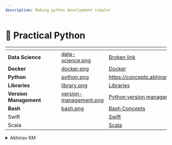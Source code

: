 ```yaml
---
description: Making python development simpler
---
```


# 🐍 Practical Python

<table data-view="cards" data-full-width="true"><thead><tr><th></th><th></th><th></th><th data-type="files"></th><th data-type="files"></th><th data-card-target data-type="content-ref"></th><th data-hidden data-card-cover data-type="files"></th></tr></thead><tbody><tr><td><strong>Data Science</strong></td><td></td><td></td><td></td><td><a href=".gitbook/assets/data-science.png">data-science.png</a></td><td><a href="broken-reference">Broken link</a></td><td><a href=".gitbook/assets/data-science.png">data-science.png</a></td></tr><tr><td><strong>Docker</strong></td><td></td><td></td><td></td><td><a href=".gitbook/assets/docker.png">docker.png</a></td><td><a href="http://127.0.0.1:5000/o/CHCI6UQGUTiOTozJw7eL/s/X2zSGdlerElOUAjFhmji/">Docker</a></td><td><a href=".gitbook/assets/docker.png">docker.png</a></td></tr><tr><td><strong>Python</strong></td><td></td><td></td><td></td><td><a href=".gitbook/assets/python.png">python.png</a></td><td><a href="https://concepts.abhinav.page/">https://concepts.abhinav.page/</a></td><td><a href=".gitbook/assets/python.png">python.png</a></td></tr><tr><td><strong>Libraries</strong></td><td></td><td></td><td></td><td><a href=".gitbook/assets/library.png">library.png</a></td><td><a href="http://127.0.0.1:5000/o/CHCI6UQGUTiOTozJw7eL/s/fckzwB5R6ILdeDMeb8UE/">Libraries</a></td><td><a href=".gitbook/assets/library.png">library.png</a></td></tr><tr><td><strong>Version Management</strong></td><td></td><td></td><td></td><td><a href=".gitbook/assets/version-management.png">version-management.png</a></td><td><a href="http://127.0.0.1:5000/s/genRyVB4xsgf1wpniqQt/tools/python-version-management">Python version management</a></td><td><a href=".gitbook/assets/version-management.png">version-management.png</a></td></tr><tr><td><strong>Bash</strong></td><td></td><td></td><td></td><td><a href=".gitbook/assets/bash.png">bash.png</a></td><td><a href="http://127.0.0.1:5000/s/AV9zwnyq0W7wsokwy9sI/">Bash Concepts</a></td><td><a href=".gitbook/assets/bash.png">bash.png</a></td></tr><tr><td>Swift</td><td></td><td></td><td></td><td></td><td><a href="http://127.0.0.1:5000/o/CHCI6UQGUTiOTozJw7eL/s/0cuM81dW1WKrZH5k6lPN/">Swift</a></td><td></td></tr><tr><td>Scala</td><td></td><td></td><td></td><td></td><td><a href="http://127.0.0.1:5000/o/CHCI6UQGUTiOTozJw7eL/s/Fb5n6HNlAi6vJrh28hwi/">Scala</a></td><td></td></tr></tbody></table>



<details>

<summary>Abhinav KM</summary>

<img src="https://stackoverflow-card.vercel.app/?userID=11323371&#x26;theme=dracula" alt="" data-size="original">

[Playlist 🎵🎶](http://127.0.0.1:5000/s/jaM0e9laIKlt4UhadBjV/)

</details>

